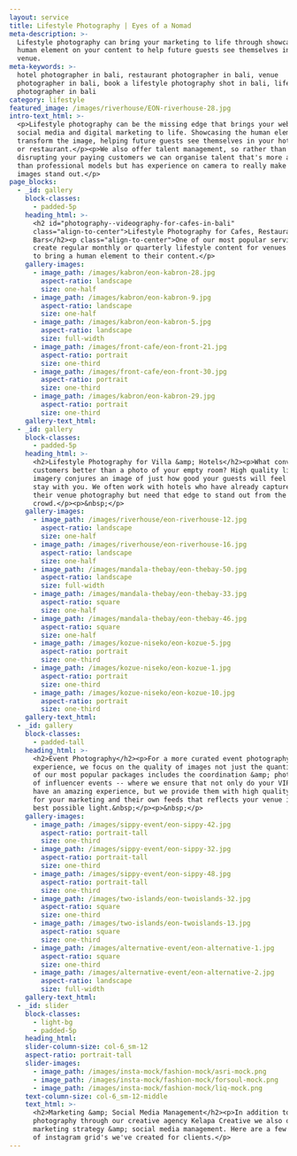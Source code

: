 ```yaml
---
layout: service
title: Lifestyle Photography | Eyes of a Nomad
meta-description: >-
  Lifestyle photography can bring your marketing to life through showcasing
  human element on your content to help future guests see themselves in your
  venue.
meta-keywords: >-
  hotel photographer in bali, restaurant photographer in bali, venue
  photographer in bali, book a lifestyle photography shot in bali, lifestyle
  photographer in bali
category: lifestyle
featured_image: /images/riverhouse/EON-riverhouse-28.jpg
intro-text_html: >-
  <p>Lifestyle photography can be the missing edge that brings your website,
  social media and digital marketing to life. Showcasing the human element can
  transform the image, helping future guests see themselves in your hotel, bar
  or restaurant.</p><p>We also offer talent management, so rather than
  disrupting your paying customers we can organise talent that's more affordable
  than professional models but has experience on camera to really make your
  images stand out.</p>
page_blocks:
  - _id: gallery
    block-classes:
      - padded-5p
    heading_html: >-
      <h2 id="photography--videography-for-cafes-in-bali"
      class="align-to-center">Lifestyle Photography for Cafes, Restaurants &amp;
      Bars</h2><p class="align-to-center">One of our most popular services is to
      create regular monthly or quarterly lifestyle content for venues that want
      to bring a human element to their content.</p>
    gallery-images:
      - image_path: /images/kabron/eon-kabron-28.jpg
        aspect-ratio: landscape
        size: one-half
      - image_path: /images/kabron/eon-kabron-9.jpg
        aspect-ratio: landscape
        size: one-half
      - image_path: /images/kabron/eon-kabron-5.jpg
        aspect-ratio: landscape
        size: full-width
      - image_path: /images/front-cafe/eon-front-21.jpg
        aspect-ratio: portrait
        size: one-third
      - image_path: /images/front-cafe/eon-front-30.jpg
        aspect-ratio: portrait
        size: one-third
      - image_path: /images/kabron/eon-kabron-29.jpg
        aspect-ratio: portrait
        size: one-third
    gallery-text_html:
  - _id: gallery
    block-classes:
      - padded-5p
    heading_html: >-
      <h2>Lifestyle Photography for Villa &amp; Hotels</h2><p>What converts
      customers better than a photo of your empty room? High quality lifestyle
      imagery conjures an image of just how good your guests will feel when they
      stay with you. We often work with hotels who have already captured all
      their venue photography but need that edge to stand out from the
      crowd.</p><p>&nbsp;</p>
    gallery-images:
      - image_path: /images/riverhouse/eon-riverhouse-12.jpg
        aspect-ratio: landscape
        size: one-half
      - image_path: /images/riverhouse/eon-riverhouse-16.jpg
        aspect-ratio: landscape
        size: one-half
      - image_path: /images/mandala-thebay/eon-thebay-50.jpg
        aspect-ratio: landscape
        size: full-width
      - image_path: /images/mandala-thebay/eon-thebay-33.jpg
        aspect-ratio: square
        size: one-half
      - image_path: /images/mandala-thebay/eon-thebay-46.jpg
        aspect-ratio: square
        size: one-half
      - image_path: /images/kozue-niseko/eon-kozue-5.jpg
        aspect-ratio: portrait
        size: one-third
      - image_path: /images/kozue-niseko/eon-kozue-1.jpg
        aspect-ratio: portrait
        size: one-third
      - image_path: /images/kozue-niseko/eon-kozue-10.jpg
        aspect-ratio: portrait
        size: one-third
    gallery-text_html:
  - _id: gallery
    block-classes:
      - padded-tall
    heading_html: >-
      <h2>Event Photography</h2><p>For a more curated event photography
      experience, we focus on the quality of images not just the quantity. One
      of our most popular packages includes the coordination &amp; photography
      of influencer events -- where we ensure that not only do your VIP guests
      have an amazing experience, but we provide them with high quality imagery
      for your marketing and their own feeds that reflects your venue in the
      best possible light.&nbsp;</p><p>&nbsp;</p>
    gallery-images:
      - image_path: /images/sippy-event/eon-sippy-42.jpg
        aspect-ratio: portrait-tall
        size: one-third
      - image_path: /images/sippy-event/eon-sippy-32.jpg
        aspect-ratio: portrait-tall
        size: one-third
      - image_path: /images/sippy-event/eon-sippy-48.jpg
        aspect-ratio: portrait-tall
        size: one-third
      - image_path: /images/two-islands/eon-twoislands-32.jpg
        aspect-ratio: square
        size: one-third
      - image_path: /images/two-islands/eon-twoislands-13.jpg
        aspect-ratio: square
        size: one-third
      - image_path: /images/alternative-event/eon-alternative-1.jpg
        aspect-ratio: square
        size: one-third
      - image_path: /images/alternative-event/eon-alternative-2.jpg
        aspect-ratio: landscape
        size: full-width
    gallery-text_html:
  - _id: slider
    block-classes:
      - light-bg
      - padded-5p
    heading_html:
    slider-column-size: col-6_sm-12
    aspect-ratio: portrait-tall
    slider-images:
      - image_path: /images/insta-mock/fashion-mock/asri-mock.png
      - image_path: /images/insta-mock/fashion-mock/forsoul-mock.png
      - image_path: /images/insta-mock/fashion-mock/liq-mock.png
    text-column-size: col-6_sm-12-middle
    text_html: >-
      <h2>Marketing &amp; Social Media Management</h2><p>In addition to
      photography through our creative agency Kelapa Creative we also offer
      marketing strategy &amp; social media management. Here are a few examples
      of instagram grid's we've created for clients.</p>
---
```

